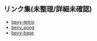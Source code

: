 ## リンク集(未整理/詳細未確認)
- [bevy-tetris](https://github.com/8bit-pudding/bevy-tetris)
- [bevy_pong](https://github.com/SuperiorJT/bevy_pong)
- [bevy-base](https://github.com/will-hart/bevy-base)
